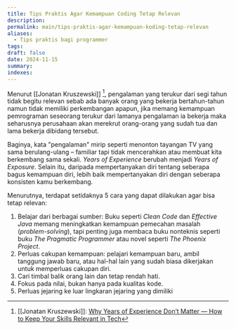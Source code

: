 ```yaml
---
title: Tips Praktis Agar Kemampuan Coding Tetap Relevan
description: 
permalink: main/tips-praktis-agar-kemampuan-koding-tetap-relevan
aliases:
  - Tips praktis bagi programmer
tags: 
draft: false
date: 2024-11-15
summary: 
indexes:
---
```


Menurut [[Jonatan Kruszewski]] [^1], pengalaman yang terukur dari segi tahun tidak begitu relevan sebab ada banyak orang yang bekerja bertahun-tahun namun tidak memiliki perkembangan apapun, jika memang kemampuan pemrograman seseorang terukur dari lamanya pengalaman ia bekerja maka seharusnya perusahaan akan merekrut orang-orang yang sudah tua dan lama bekerja dibidang tersebut.

Baginya, kata "pengalaman" mirip seperti menonton tayangan TV yang sama berulang-ulang – familiar tapi tidak mencerahkan atau membuat kita berkembang sama sekali. *Years of Experience* berubah menjadi *Years of Exposure*. Selain itu, daripada mempertanyakan diri tentang seberapa bagus kemampuan diri, lebih baik mempertanyakan diri dengan seberapa konsisten kamu berkembang.

Menurutnya, terdapat setidaknya 5 cara yang dapat dilakukan agar bisa tetap relevan:
1. Belajar dari berbagai sumber: Buku seperti *Clean Code* dan *Effective Java* memang meningkatkan kemampuan pemecahan masalah (*problem-solving*), tapi penting juga membaca buku nonteknis seperti buku *The Pragmatic Programmer* atau novel seperti *The Phoenix Project*.
2. Perluas cakupan kemampuan: pelajari kemampuan baru, ambil tanggung jawab baru, atau hal-hal lain yang sudah biasa dikerjakan untuk memperluas cakupan diri.
3. Cari timbal balik orang lain dan tetap rendah hati.
4. Fokus pada nilai, bukan hanya pada kualitas kode.
5. Perluas jejaring ke luar lingkaran jejaring yang dimiliki





[^1]: [[Jonatan Kruszewski]]: [Why Years of Experience Don’t Matter — How to Keep Your Skills Relevant in Tech](https://medium.com/gitconnected/why-years-of-experience-dont-matter-how-to-keep-your-skills-relevant-in-tech-9dbb2dc4e86e)